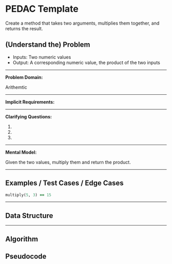 PEDAC Template
============

Create a method that takes two arguments, multiplies them together, and returns the result.

(Understand the) Problem
------------------------

* Inputs: Two numeric values
* Output: A corresponding numeric value, the product of the two inputs

---

**Problem Domain:**

Arithemtic

---

**Implicit Requirements:**

---

**Clarifying Questions:**

1.
2.
3.

---

**Mental Model:**

Given the two values, multiply them and return the product.

---

Examples / Test Cases / Edge Cases
----------------------------------

```ruby
multiply(5, 3) == 15
```

---

Data Structure
--------------

---

Algorithm
---------

Pseudocode
----

